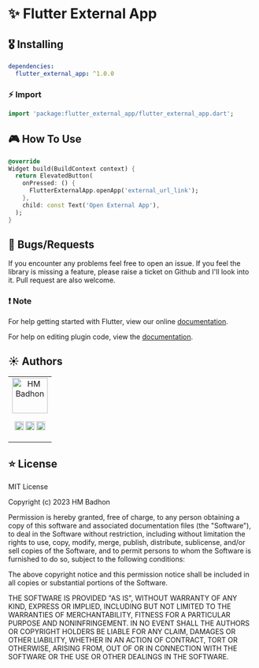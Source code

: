 # ✨ Flutter External App

## 🎖 Installing

```yaml
dependencies:
  flutter_external_app: ^1.0.0
```

### ⚡️ Import

```dart
import 'package:flutter_external_app/flutter_external_app.dart';
```

## 🎮 How To Use

```dart
@override
Widget build(BuildContext context) {
  return ElevatedButton(
    onPressed: () {
      FlutterExternalApp.openApp('external_url_link');
    },
    child: const Text('Open External App'),
  );
}
```

## 🐛 Bugs/Requests

If you encounter any problems feel free to open an issue. If you feel the library is
missing a feature, please raise a ticket on Github and I'll look into it.
Pull request are also welcome.

### ❗️ Note

For help getting started with Flutter, view our online
[documentation](https://flutter.io/).

For help on editing plugin code, view the [documentation](https://flutter.io/platform-plugins/#edit-code).

## ☀️ Authors

<table>
  <tr>
    <td align="center">
      <a href = "https://hmbadhon.me/"><img src="https://hmbadhon.me/wp-content/uploads/2022/02/cv_pic_high.jpg" width="72" alt="HM Badhon" /></a>
      <p align="center">
        <a href = "https://github.com/hmbadhon"><img src = "https://www.iconninja.com/files/241/825/211/round-collaboration-social-github-code-circle-network-icon.svg" width="18" height = "18"/></a>
        <a href = "https://twitter.com/hmbadhon"><img src = "https://www.shareicon.net/download/2016/07/06/107115_media.svg" width="18" height="18"/></a>
        <a href = "https://www.linkedin.com/in/hmbadhon/"><img src = "https://www.iconninja.com/files/863/607/751/network-linkedin-social-connection-circular-circle-media-icon.svg" width="18" height="18"/></a>
      </p>
    </td>
  </tr> 
</table>

## ⭐️ License

MIT License

Copyright (c) 2023 HM Badhon

Permission is hereby granted, free of charge, to any person obtaining a copy
of this software and associated documentation files (the "Software"), to deal
in the Software without restriction, including without limitation the rights
to use, copy, modify, merge, publish, distribute, sublicense, and/or sell
copies of the Software, and to permit persons to whom the Software is
furnished to do so, subject to the following conditions:

The above copyright notice and this permission notice shall be included in all
copies or substantial portions of the Software.

THE SOFTWARE IS PROVIDED "AS IS", WITHOUT WARRANTY OF ANY KIND, EXPRESS OR
IMPLIED, INCLUDING BUT NOT LIMITED TO THE WARRANTIES OF MERCHANTABILITY,
FITNESS FOR A PARTICULAR PURPOSE AND NONINFRINGEMENT. IN NO EVENT SHALL THE
AUTHORS OR COPYRIGHT HOLDERS BE LIABLE FOR ANY CLAIM, DAMAGES OR OTHER
LIABILITY, WHETHER IN AN ACTION OF CONTRACT, TORT OR OTHERWISE, ARISING FROM,
OUT OF OR IN CONNECTION WITH THE SOFTWARE OR THE USE OR OTHER DEALINGS IN THE
SOFTWARE.
